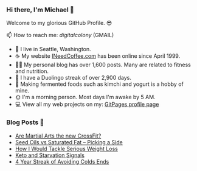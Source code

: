 ### Hi there, I'm Michael 👋

Welcome to my glorious GitHub Profile. 😎

📫 How to reach me: _digitalcolony_ (GMAIL)

- 🌳 I live in Seattle, Washington.
- ☕ My website [INeedCoffee.com](https://ineedcoffee.com) has been online since April 1999.
- 💪🏼 My personal blog has over 1,600 posts. Many are related to fitness and nutrition.
- 🍎 I have a Duolingo streak of over 2,900 days.
- 🥕 Making fermented foods such as kimchi and yogurt is a hobby of mine.
- 🌞 I'm a morning person. Most days I'm awake by 5 AM.
- 💻 View all my web projects on my: [GitPages profile page](https://digitalcolony.github.io/)

### Blog Posts 📝

<!-- BLOG-POST-LIST:START -->
- [Are Martial Arts the new CrossFit?](https://criticalmas.org/2023/12/are-martial-arts-the-new-crossfit/)
- [Seed Oils vs Saturated Fat – Picking a Side](https://criticalmas.org/2023/12/seed-oils-vs-saturated-fat-picking-a-side/)
- [How I Would Tackle Serious Weight Loss](https://criticalmas.org/2023/12/how-i-would-tackle-serious-weight-loss/)
- [Keto and Starvation Signals](https://criticalmas.org/2023/12/keto-and-starvation-signals/)
- [4 Year Streak of Avoiding Colds Ends](https://criticalmas.org/2023/11/4-year-streak-of-avoiding-colds-ends/)
<!-- BLOG-POST-LIST:END -->
